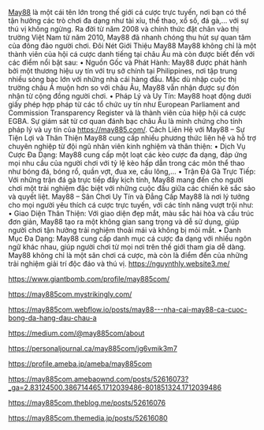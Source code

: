 
[May88](https://may885.com/) là một cái tên lớn trong thế giới cá cược trực tuyến, nơi bạn có thể tận hưởng các trò chơi đa dạng như tài xỉu, thể thao, xổ số, đá gà,... với sự thú vị không ngừng. Ra đời từ năm 2008 và chính thức đặt chân vào thị trường Việt Nam từ năm 2010, May88 đã nhanh chóng thu hút sự quan tâm của đông đảo người chơi.
Đôi Nét Giới Thiệu May88 
May88 không chỉ là một thành viên của hội cá cược danh tiếng tại châu Âu mà còn được biết đến với các điểm nổi bật sau:
•	Nguồn Gốc và Phát Hành: May88 được phát hành bởi một thương hiệu uy tín với trụ sở chính tại Philippines, nơi tập trung nhiều sòng bạc lớn với những nhà cái hàng đầu. Mặc dù nhập cuộc thị trường châu Á muộn hơn so với châu Âu, May88 vẫn nhận được sự đón nhận từ cộng đồng người chơi.
•	Pháp Lý và Uy Tín: May88 hoạt động dưới giấy phép hợp pháp từ các tổ chức uy tín như European Parliament and Commission Transparency Register và là thành viên của hiệp hội cá cược EGBA. Sự giám sát từ cơ quan đánh bạc châu Âu là minh chứng cho tính pháp lý và uy tín của https://may885.com/.
Cách Liên Hệ với May88 – Sự Tiện Lợi và Thân Thiện
May88 cung cấp nhiều phương thức liên hệ và hỗ trợ chuyên nghiệp từ đội ngũ nhân viên kinh nghiệm và thân thiện:
•	Dịch Vụ Cược Đa Dạng: May88 cung cấp một loạt các kèo cược đa dạng, đáp ứng mọi nhu cầu của người chơi với tỷ lệ kèo hấp dẫn trong các môn thể thao như bóng đá, bóng rổ, quần vợt, đua xe, cầu lông,...
•	Trận Đá Gà Trực Tiếp: Với những trận đá gà trực tiếp đầy kịch tính, May88 mang đến cho người chơi một trải nghiệm đặc biệt với những cuộc đấu giữa các chiến kê sắc sảo và quyết liệt.
May88 – Sân Chơi Uy Tín và Đẳng Cấp
May88 là nơi lý tưởng cho mọi người yêu thích cá cược trực tuyến, với các tính năng vượt trội như:
•	Giao Diện Thân Thiện: Với giao diện đẹp mắt, màu sắc hài hòa và cấu trúc đơn giản, May88 tạo ra một không gian sang trọng và dễ sử dụng, giúp người chơi tận hưởng trải nghiệm thoải mái và không bị mỏi mắt.
•	Danh Mục Đa Dạng: May88 cung cấp danh mục cá cược đa dạng với nhiều ngôn ngữ khác nhau, giúp người chơi từ mọi nơi trên thế giới tham gia dễ dàng.
May88 không chỉ là một sân chơi cá cược, mà còn là điểm đến của những trải nghiệm giải trí độc đáo và thú vị.
https://nguynthly.website3.me/

https://www.giantbomb.com/profile/may885com/

https://may885com.mystrikingly.com/

https://may885com.webflow.io/posts/may88---nha-cai-may88-ca-cuoc-bong-da-hang-dau-chau-a

https://medium.com/@may885com/about

https://personaljournal.ca/may885com/jg6vmik3m7

https://profile.ameba.jp/ameba/may885com

https://may885com.amebaownd.com/posts/52616073?_ga=2.83124500.386714465.1712039486-801851324.1712039486

https://may885com.theblog.me/posts/52616076

https://may885com.themedia.jp/posts/52616080


